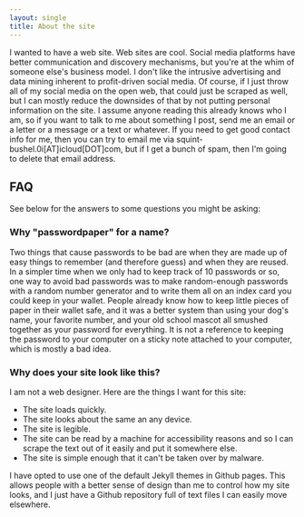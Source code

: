 ```yaml
---
layout: single
title: About the site
---
```


I wanted to have a web site. Web sites are cool. Social media platforms have better communication and discovery mechanisms, but you're at the whim of someone else's business model. I don't like the intrusive advertising and data mining inherent to profit-driven social media. Of course, if I just throw all of my social media on the open web, that could just be scraped as well, but I can mostly reduce the downsides of that by not putting personal information on the site. I assume anyone reading this already knows who I am, so if you want to talk to me about something I post, send me an email or a letter or a message or a text or whatever. If you need to get good contact info for me, then you can try to email me via squint-bushel.0i[AT]icloud[DOT]com, but if I get a bunch of spam, then I'm going to delete that email address.

## FAQ

See below for the answers to some questions you might be asking:

### Why "passwordpaper" for a name?

Two things that cause passwords to be bad are when they are made up of easy things to remember (and therefore guess) and when they are reused. In a simpler time when we only had to keep track of 10 passwords or so, one way to avoid bad passwords was to make random-enough passwords with a random number generator and to write them all on an index card you could keep in your wallet. People already know how to keep little pieces of paper in their wallet safe, and it was a better system than using your dog's name, your favorite number, and your old school mascot all smushed together as your password for everything. It is not a reference to keeping the password to your computer on a sticky note attached to your computer, which is mostly a bad idea.

### Why does your site look like this?

I am not a web designer. Here are the things I want for this site:

* The site loads quickly.
* The site looks about the same an any device.
* The site is legible.
* The site can be read by a machine for accessibility reasons and so I can scrape the text out of it easily and put it somewhere else.
* The site is simple enough that it can't be taken over by malware. 

I have opted to use one of the default Jekyll themes in Github pages. This allows people with a better sense of design than me to control how my site looks, and I just have a Github repository full of text files I can easily move elsewhere.
